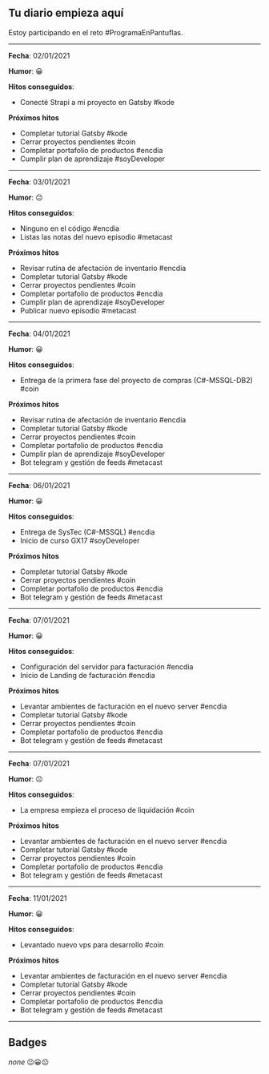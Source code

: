 ## **Tu diario empieza aquí**

Estoy participando en el reto #ProgramaEnPantuflas.

---

**Fecha**: 02/01/2021

**Humor**: 😀

**Hitos conseguidos**:
- Conecté Strapi a mi proyecto en Gatsby #kode

**Próximos hitos**
- Completar tutorial Gatsby #kode
- Cerrar proyectos pendientes #coin
- Completar portafolio de productos #encdia
- Cumplir plan de aprendizaje #soyDeveloper

---

**Fecha**: 03/01/2021

**Humor**: 😐

**Hitos conseguidos**:
- Ninguno en el código #encdia
- Listas las notas del nuevo episodio #metacast

**Próximos hitos**
- Revisar rutina de afectación de inventario #encdia
- Completar tutorial Gatsby #kode
- Cerrar proyectos pendientes #coin
- Completar portafolio de productos #encdia
- Cumplir plan de aprendizaje #soyDeveloper
- Publicar nuevo episodio #metacast

---

**Fecha**: 04/01/2021

**Humor**: 😀

**Hitos conseguidos**:
- Entrega de la primera fase del proyecto de compras (C#-MSSQL-DB2) #coin

**Próximos hitos**
- Revisar rutina de afectación de inventario #encdia
- Completar tutorial Gatsby #kode
- Cerrar proyectos pendientes #coin
- Completar portafolio de productos #encdia
- Cumplir plan de aprendizaje #soyDeveloper
- Bot telegram y gestión de feeds #metacast

---

**Fecha**: 06/01/2021

**Humor**: 😀

**Hitos conseguidos**:
- Entrega de SysTec (C#-MSSQL) #encdia
- Inicio de curso GX17 #soyDeveloper

**Próximos hitos**
- Completar tutorial Gatsby #kode
- Cerrar proyectos pendientes #coin
- Completar portafolio de productos #encdia
- Bot telegram y gestión de feeds #metacast

---

**Fecha**: 07/01/2021

**Humor**: 😀

**Hitos conseguidos**:
- Configuración del servidor para facturación #encdia
- Inicio de Landing de facturación #encdia

**Próximos hitos**
- Levantar ambientes de facturación en el nuevo server #encdia
- Completar tutorial Gatsby #kode
- Cerrar proyectos pendientes #coin
- Completar portafolio de productos #encdia
- Bot telegram y gestión de feeds #metacast

---

**Fecha**: 07/01/2021

**Humor**: ☹️

**Hitos conseguidos**:
- La empresa empieza el proceso de liquidación #coin

**Próximos hitos**
- Levantar ambientes de facturación en el nuevo server #encdia
- Completar tutorial Gatsby #kode
- Cerrar proyectos pendientes #coin
- Completar portafolio de productos #encdia
- Bot telegram y gestión de feeds #metacast

---

**Fecha**: 11/01/2021

**Humor**: 😀

**Hitos conseguidos**:
- Levantado nuevo vps para desarrollo #coin

**Próximos hitos**
- Levantar ambientes de facturación en el nuevo server #encdia
- Completar tutorial Gatsby #kode
- Cerrar proyectos pendientes #coin
- Completar portafolio de productos #encdia
- Bot telegram y gestión de feeds #metacast

---

## **Badges**

*none* 😐😀☹️
